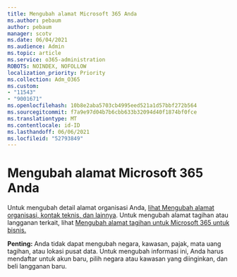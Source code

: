 ```yaml
---
title: Mengubah alamat Microsoft 365 Anda
ms.author: pebaum
author: pebaum
manager: scotv
ms.date: 06/04/2021
ms.audience: Admin
ms.topic: article
ms.service: o365-administration
ROBOTS: NOINDEX, NOFOLLOW
localization_priority: Priority
ms.collection: Adm_O365
ms.custom:
- "11543"
- "9001671"
ms.openlocfilehash: 10b8e2aba5703cb4995eed521a1d57bbf272b564
ms.sourcegitcommit: f7a9e97d04b7b6cbb633b32094d40f1874bf0fce
ms.translationtype: MT
ms.contentlocale: id-ID
ms.lasthandoff: 06/06/2021
ms.locfileid: "52793849"
---
```

# <a name="change-your-microsoft-365-address"></a>Mengubah alamat Microsoft 365 Anda

Untuk mengubah detail alamat organisasi Anda, [lihat Mengubah alamat organisasi, kontak teknis, dan lainnya](/microsoft-365/admin/manage/change-address-contact-and-more). Untuk mengubah alamat tagihan atau langganan terkait, lihat [Mengubah alamat tagihan untuk Microsoft 365 untuk bisnis.](/microsoft-365/commerce/billing-and-payments/change-your-billing-addresses) 

**Penting:** Anda tidak dapat mengubah negara, kawasan, pajak, mata uang tagihan, atau lokasi pusat data. Untuk mengubah informasi ini, Anda harus mendaftar untuk akun baru, pilih negara atau kawasan yang diinginkan, dan beli langganan baru. 